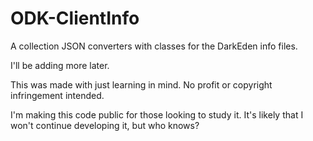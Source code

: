 # ODK-ClientInfo
A collection JSON converters with classes for the DarkEden info files.

I'll be adding more later.


This was made with just learning in mind. No profit or copyright infringement intended.


I'm making this code public for those looking to study it.
It's likely that I won't continue developing it, but who knows?